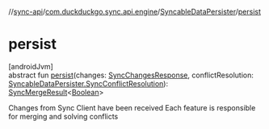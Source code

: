 //[sync-api](../../../index.md)/[com.duckduckgo.sync.api.engine](../index.md)/[SyncableDataPersister](index.md)/[persist](persist.md)

# persist

[androidJvm]\
abstract fun [persist](persist.md)(changes: [SyncChangesResponse](../-sync-changes-response/index.md), conflictResolution: [SyncableDataPersister.SyncConflictResolution](-sync-conflict-resolution/index.md)): [SyncMergeResult](../-sync-merge-result/index.md)&lt;[Boolean](https://kotlinlang.org/api/latest/jvm/stdlib/kotlin/-boolean/index.html)&gt;

Changes from Sync Client have been received Each feature is responsible for merging and solving conflicts
